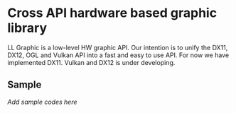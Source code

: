 # Cross API hardware based graphic library
LL Graphic is a low-level HW graphic API. Our intention is to unify the DX11, DX12, OGL and Vulkan API into a fast and easy to use API.
For now we have implemented DX11. Vulkan and DX12 is under developing.

## Sample
*Add sample codes here*
